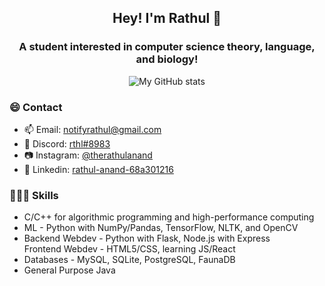 
<div align="center">
	<h2>Hey! I'm Rathul 👋</h2>
	<h3>A student interested in computer science theory, language, and biology!</h3>
	<p><img src="https://github-readme-stats.vercel.app/api?username=ranand-creator&amp;&bg_color=45,904E95,E76444&title_color=ffffff&text_color=ffffff" alt="My GitHub stats">	</p>
</div>

<h3>😄 Contact</h3>
<ul>
	<li>📫 Email: <a href="mailto:notifyrathul@gmail.com">notifyrathul@gmail.com</a></li>
	<li>📝 Discord: <a href="https://discordapp.com/users/839743854760689694">rthl#8983</a></li>
	<li>📷 Instagram: <a href="https://www.instagram.com/therathulanand/">@therathulanand</a></li>
	<li>🤵 Linkedin: <a href="https://www.linkedin.com/in/rathul-anand-68a301216/">rathul-anand-68a301216</a></li>
</ul>

<h3>👨🏽‍💻 Skills</h3>
<ul>
	<li>C/C++ for algorithmic programming and high-performance computing</li>
	<li>ML - Python with NumPy/Pandas, TensorFlow, NLTK, and OpenCV</li>
	<li>Backend Webdev - Python with Flask, Node.js with Express</li
	<li>Frontend Webdev - HTML5/CSS, learning JS/React</li>
	<li>Databases - MySQL, SQLite, PostgreSQL, FaunaDB</li>
	<li>General Purpose Java</li>
</ul>
<!-- <a href="https://github.com/anuraghazra/github-readme-stats">
  <img align="center" src="https://github-readme-stats.vercel.app/api/pin/?username=anuraghazra&repo=github-readme-stats" />
</a>
<a href="https://github.com/anuraghazra/convoychat">
  <img align="center" src="https://github-readme-stats.vercel.app/api/pin/?username=anuraghazra&repo=convoychat" />
</a> -->

